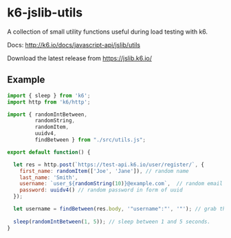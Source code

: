 # k6-jslib-utils
A collection of small utility functions useful during load testing with k6. 

Docs: http://k6.io/docs/javascript-api/jslib/utils

Download the latest release from https://jslib.k6.io/


## Example

```javascript
import { sleep } from 'k6';
import http from 'k6/http';

import { randomIntBetween, 
         randomString,
         randomItem,
         uuidv4,
         findBetween } from "./src/utils.js";

export default function() {

  let res = http.post(`https://test-api.k6.io/user/register/`, {
    first_name: randomItem(['Joe', 'Jane']), // random name
    last_name: 'Smith',
    username: `user_${randomString(10)}@example.com`,  // random email address,
    password: uuidv4() // random password in form of uuid
  });

  let username = findBetween(res.body, '"username":"', '"'); // grab the username from surrounding strings
  
  sleep(randomIntBetween(1, 5)); // sleep between 1 and 5 seconds.
}
```